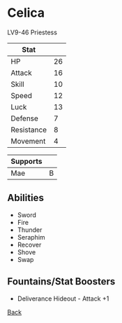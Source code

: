 # Celica

LV9-46 Priestess

| Stat       | <!-- --> |
| ---------- | -------- |
| HP         | 26       |
| Attack     | 16       |
| Skill      | 10       |
| Speed      | 12       |
| Luck       | 13       |
| Defense    | 7        |
| Resistance | 8        |
| Movement   | 4        |

| Supports | <!-- --> |
| -------- | -------- |
| Mae      | B        |

## Abilities

- Sword
- Fire
- Thunder
- Seraphim
- Recover
- Shove
- Swap

## Fountains/Stat Boosters

- Deliverance Hideout - Attack +1

[Back](../README.md)
